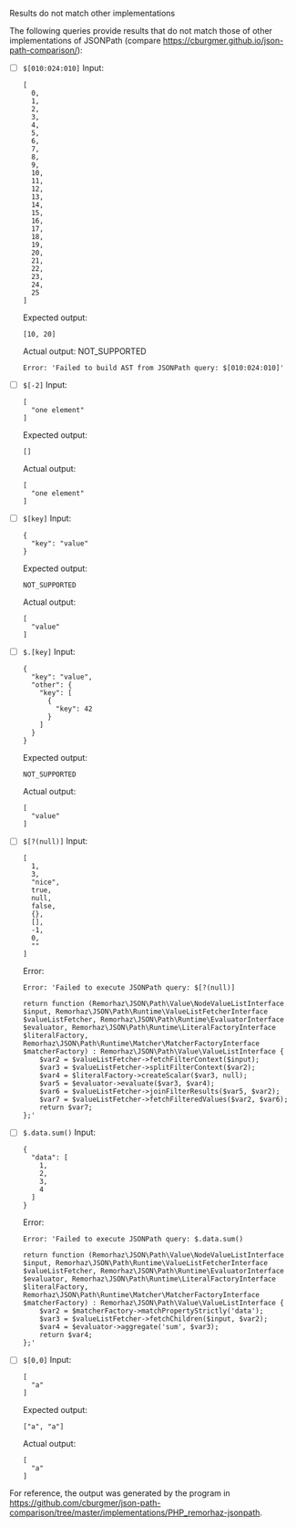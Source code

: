 Results do not match other implementations

The following queries provide results that do not match those of other implementations of JSONPath
(compare https://cburgmer.github.io/json-path-comparison/):

- [ ] `$[010:024:010]`
  Input:
  ```
  [
    0,
    1,
    2,
    3,
    4,
    5,
    6,
    7,
    8,
    9,
    10,
    11,
    12,
    13,
    14,
    15,
    16,
    17,
    18,
    19,
    20,
    21,
    22,
    23,
    24,
    25
  ]
  ```
  Expected output:
  ```
  [10, 20]
  ```
  Actual output:
  NOT_SUPPORTED
  ```
  Error: 'Failed to build AST from JSONPath query: $[010:024:010]'
  ```

- [ ] `$[-2]`
  Input:
  ```
  [
    "one element"
  ]
  ```
  Expected output:
  ```
  []
  ```
  Actual output:
  ```
  [
    "one element"
  ]
  ```

- [ ] `$[key]`
  Input:
  ```
  {
    "key": "value"
  }
  ```
  Expected output:
  ```
  NOT_SUPPORTED
  ```
  Actual output:
  ```
  [
    "value"
  ]
  ```

- [ ] `$.[key]`
  Input:
  ```
  {
    "key": "value",
    "other": {
      "key": [
        {
          "key": 42
        }
      ]
    }
  }
  ```
  Expected output:
  ```
  NOT_SUPPORTED
  ```
  Actual output:
  ```
  [
    "value"
  ]
  ```

- [ ] `$[?(null)]`
  Input:
  ```
  [
    1,
    3,
    "nice",
    true,
    null,
    false,
    {},
    [],
    -1,
    0,
    ""
  ]
  ```
  Error:
  ```
  Error: 'Failed to execute JSONPath query: $[?(null)]
  
  return function (Remorhaz\JSON\Path\Value\NodeValueListInterface $input, Remorhaz\JSON\Path\Runtime\ValueListFetcherInterface $valueListFetcher, Remorhaz\JSON\Path\Runtime\EvaluatorInterface $evaluator, Remorhaz\JSON\Path\Runtime\LiteralFactoryInterface $literalFactory, Remorhaz\JSON\Path\Runtime\Matcher\MatcherFactoryInterface $matcherFactory) : Remorhaz\JSON\Path\Value\ValueListInterface {
      $var2 = $valueListFetcher->fetchFilterContext($input);
      $var3 = $valueListFetcher->splitFilterContext($var2);
      $var4 = $literalFactory->createScalar($var3, null);
      $var5 = $evaluator->evaluate($var3, $var4);
      $var6 = $valueListFetcher->joinFilterResults($var5, $var2);
      $var7 = $valueListFetcher->fetchFilteredValues($var2, $var6);
      return $var7;
  };'
  ```

- [ ] `$.data.sum()`
  Input:
  ```
  {
    "data": [
      1,
      2,
      3,
      4
    ]
  }
  ```
  Error:
  ```
  Error: 'Failed to execute JSONPath query: $.data.sum()
  
  return function (Remorhaz\JSON\Path\Value\NodeValueListInterface $input, Remorhaz\JSON\Path\Runtime\ValueListFetcherInterface $valueListFetcher, Remorhaz\JSON\Path\Runtime\EvaluatorInterface $evaluator, Remorhaz\JSON\Path\Runtime\LiteralFactoryInterface $literalFactory, Remorhaz\JSON\Path\Runtime\Matcher\MatcherFactoryInterface $matcherFactory) : Remorhaz\JSON\Path\Value\ValueListInterface {
      $var2 = $matcherFactory->matchPropertyStrictly('data');
      $var3 = $valueListFetcher->fetchChildren($input, $var2);
      $var4 = $evaluator->aggregate('sum', $var3);
      return $var4;
  };'
  ```

- [ ] `$[0,0]`
  Input:
  ```
  [
    "a"
  ]
  ```
  Expected output:
  ```
  ["a", "a"]
  ```
  Actual output:
  ```
  [
    "a"
  ]
  ```


For reference, the output was generated by the program in https://github.com/cburgmer/json-path-comparison/tree/master/implementations/PHP_remorhaz-jsonpath.

